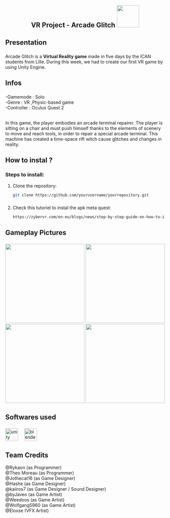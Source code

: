 <h2 align="center">VR Project - Arcade Glitch   <img height="70" src="https://cdn.discordapp.com/attachments/1335906288093106217/1337442664399900766/IMG_0664.png?ex=67a7760b&is=67a6248b&hm=9ef0f87f860109837a8d5df42ed2c2b83fb84318c5fbbbfd726c4231cc5d7301&"  /></h2>

###

<h2 align="left">Presentation</h2>

###

<p align="left">Arcade Glitch is a <b>Virtual Reality game</b> made in five days by the ICAN students from Lille. During this week, we had to create our first VR game by using Unity Engine.</p> 

###

<h2 align="left">Infos</h2>

###

<p align="left">
  -Gamemode : Solo<br>
  -Genre : VR ,Physic-based game<br>
  -Controller : Oculus Quest 2<br><br>

  In this game, the player embodies an arcade terminal repairer. The player is sitting on a chair and must push himself thanks to the elements of scenery to move and reach tools, in order to repair a special arcade terminal. This machine has created a time-space rift witch cause glitches and changes in reality.
</p>

###

<h2 align="left">How to instal ?</h2>

### Steps to install:

1. Clone the repository:  
   ```bash
   git clone https://github.com/yourusername/yourrepository.git

###

2. Check this tutoriel to instal the apk meta quest:  
   ```bash
   https://zybervr.com/en-eu/blogs/news/step-by-step-guide-on-how-to-install-apk-files-on-meta-quest

<h2 align="left">Gameplay Pictures</h2>

###

<div align="center">
  <img height="250" src="https://media.discordapp.net/attachments/1293963379144392765/1337412509996679199/Capture_decran_2025-02-07_141546.png?ex=67a759f6&is=67a60876&hm=45b377311f88a2773bcb8a5ba046cfe1819f3e7926bbc8e59046cc9b9b3659c7&=&format=webp&quality=lossless&width=834&height=468"  />
  <img height="250" src="https://cdn.discordapp.com/attachments/1293963379144392765/1337420199757877278/Capture_decran_2025-02-07_144614.png?ex=67a7611f&is=67a60f9f&hm=d924a64c06e7090ca836a6cd50d7bc005ebac6d0d3ed64eb277e45d0fbf2c402&"  />
  <img height="250" src="https://cdn.discordapp.com/attachments/1293963379144392765/1337420199321927752/Capture_decran_2025-02-07_145047.png?ex=67a7611f&is=67a60f9f&hm=15a1e542dcab4ad14c51525d6553709b598e2ed7b08dbec8fc9afe6b1002cc8b&"  />
  <img height="250" src="https://cdn.discordapp.com/attachments/1293963379144392765/1337412510499868764/Capture_decran_2025-02-07_141758.png?ex=67a759f6&is=67a60876&hm=1ca74176528180b17d741c5c895093e06baaf5176254316ba5d8b630cf2145aa&"  />
</div>

###

<h2 align="left">Softwares used</h2>

###

<div align="left">
  <img src="https://cdn.jsdelivr.net/gh/devicons/devicon/icons/unity/unity-original.svg" height="40" alt="unity logo"  />
  <img width="12" />
  <img src="https://cdn.jsdelivr.net/gh/devicons/devicon/icons/blender/blender-original.svg" height="40" alt="blender logo"  />
</div>

###

<h2 align="left">Team Credits</h2>

<div>
  @Rykaon (as Programmer)<br>
  @Theo Moreau (as Programmer)<br>
  @Jothecat16 (as Game Designer)<br>
  @Hashe (as Game Designer)<br>
  @kaiiros7 (as Game Designer / Sound Designer)<br>
  @byJaveo (as Game Artist)<br>
  @Weedoos (as Game Artist)<br>
  @Wolfgang5960 (as Game Artist)<br>
  @Eloxse (VFX Artist)<br>
</div>

###

